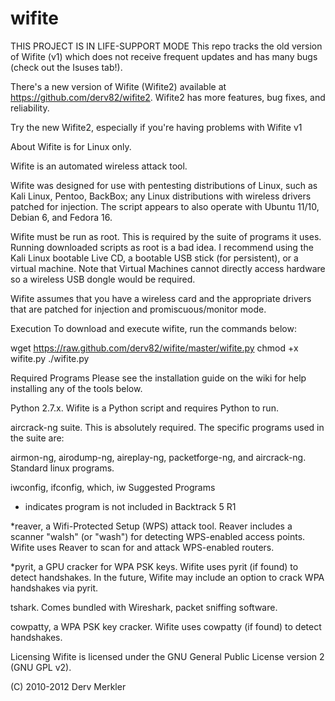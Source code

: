 # wifite
THIS PROJECT IS IN LIFE-SUPPORT MODE
This repo tracks the old version of Wifite (v1) which does not receive frequent updates and has many bugs (check out the Isuses tab!).

There's a new version of Wifite (Wifite2) available at https://github.com/derv82/wifite2. Wifite2 has more features, bug fixes, and reliability.

Try the new Wifite2, especially if you're having problems with Wifite v1

About
Wifite is for Linux only.

Wifite is an automated wireless attack tool.

Wifite was designed for use with pentesting distributions of Linux, such as Kali Linux, Pentoo, BackBox; any Linux distributions with wireless drivers patched for injection. The script appears to also operate with Ubuntu 11/10, Debian 6, and Fedora 16.

Wifite must be run as root. This is required by the suite of programs it uses. Running downloaded scripts as root is a bad idea. I recommend using the Kali Linux bootable Live CD, a bootable USB stick (for persistent), or a virtual machine. Note that Virtual Machines cannot directly access hardware so a wireless USB dongle would be required.

Wifite assumes that you have a wireless card and the appropriate drivers that are patched for injection and promiscuous/monitor mode.

Execution
To download and execute wifite, run the commands below:

wget https://raw.github.com/derv82/wifite/master/wifite.py
chmod +x wifite.py
./wifite.py

Required Programs
Please see the installation guide on the wiki for help installing any of the tools below.

Python 2.7.x. Wifite is a Python script and requires Python to run.

aircrack-ng suite. This is absolutely required. The specific programs used in the suite are:

airmon-ng,
airodump-ng,
aireplay-ng,
packetforge-ng, and
aircrack-ng.
Standard linux programs.

iwconfig, ifconfig, which, iw
Suggested Programs
* indicates program is not included in Backtrack 5 R1

*reaver, a Wifi-Protected Setup (WPS) attack tool. Reaver includes a scanner "walsh" (or "wash") for detecting WPS-enabled access points. Wifite uses Reaver to scan for and attack WPS-enabled routers.

*pyrit, a GPU cracker for WPA PSK keys. Wifite uses pyrit (if found) to detect handshakes. In the future, Wifite may include an option to crack WPA handshakes via pyrit.

tshark. Comes bundled with Wireshark, packet sniffing software.

cowpatty, a WPA PSK key cracker. Wifite uses cowpatty (if found) to detect handshakes.

Licensing
Wifite is licensed under the GNU General Public License version 2 (GNU GPL v2).

(C) 2010-2012 Derv Merkler
